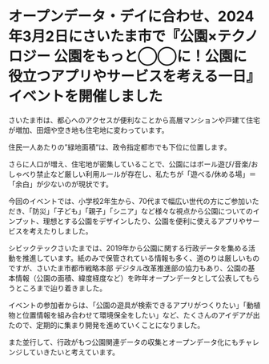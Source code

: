 # オープンデータ・デイに合わせ、2024年3月2日にさいたま市で『公園×テクノロジー 公園をもっと◯◯に！公園に役立つアプリやサービスを考える一日』イベントを開催しました

さいたま市は、都心へのアクセスが便利なことから高層マンションや戸建て住宅が増加、田畑や空き地も住宅地に変わっています。

住民一人あたりの”緑地面積“は、政令指定都市でも下位に位置します。

さらに人口が増え、住宅地が密集していることで、公園にはボール遊び/音楽/おしゃべり禁止など厳しい利用ルールが存在し、私たちが「遊べる/休める場」＝「余白」が少ないのが現状です。

今回のイベントでは、小学校2年生から、70代まで幅広い世代の方にご参加いただき、「防災」「子ども」「親子」「シニア」など様々な視点から公園についてのインプット、理想とする公園をデザインしたり、公園を便利に使えるアプリやサービスを考えたりしました。

シビックテックさいたまでは、2019年から公園に関する行政データを集める活動を推進しています。紙のみで保管されている情報も多く、道のりは厳しいものですが、さいたま市都市戦略本部 デジタル改革推進部の協力もあり、公園の基本情報（公園の面積、緯度経度など）を昨年オープンデータとして公表してもらうところまで辿り着きました。

イベントの参加者からは、「公園の遊具が検索できるアプリがつくりたい」「動植物と位置情報を組み合わせて環境保全をしたい」など、たくさんのアイデアが出たので、定期的に集まり開発を進めていくことになりました。

また並行して、行政がもつ公園関連データの収集とオープンデータ化にもチャレンジしていきたいと考えています。
